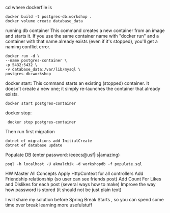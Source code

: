 cd where dockerfile is
```
docker build -t postgres-db:workshop .
docker volume create database_data
```

running db container
This command creates a new container from an image and starts it. If you use the same container name with "docker run" and a container with that name already exists (even if it's stopped), you'll get a naming conflict error.
```
docker run -d \
--name postgres-container \
-p 5432:5432 \
-v database_data:/var/lib/mysql \
postgres-db:workshop
```


docker start:
This command starts an existing (stopped) container. It doesn't create a new one; it simply re-launches the container that already exists.
```
docker start postgres-container
```

docker stop:
```
 docker stop postgres-container
```


Then run first migration
```
dotnet ef migrations add InitialCreate
dotnet ef database update
```

Populate DB (enter password: ieeecs@usf|is|amazing)
```
psql -h localhost -U akmalchik -d workshopdb -f populate.sql
```

HW 
Master All Concepts
Apply HttpContext for all controllers
Add Friendship relationship (so user can see friends post)
Add Count For Likes and Dislikes for each post (several ways how to make)
Improve the way how password is stored (it should not be just plain text)

I will share my solution before Spring Break Starts , so you can spend some time over break learning more usefulstuff
